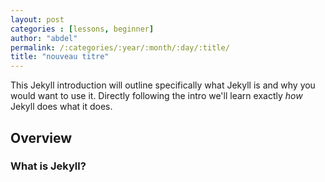 ```yaml
---
layout: post
categories : [lessons, beginner]
author: "abdel"
permalink: /:categories/:year/:month/:day/:title/
title: "nouveau titre"
---
```




This Jekyll introduction will outline specifically  what Jekyll is and why you would want to use it.
Directly following the intro we'll learn exactly _how_ Jekyll does what it does.

## Overview

### What is Jekyll?
